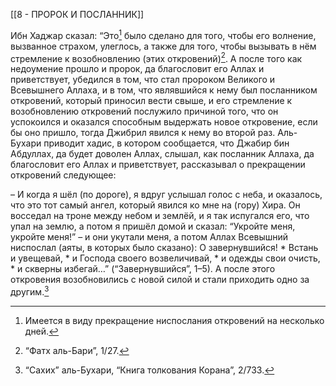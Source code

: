 [[8 - ПРОРОК И ПОСЛАННИК]]

Ибн Хаджар сказал: “Это[^1] было сделано для того, чтобы его волнение, вызванное страхом, улеглось, а также для того, чтобы вызывать в нём стремление к возобновлению (этих откровений)[^2]. А после того как недоумение прошло и пророк, да благословит его Аллах и приветствует, убедился в том, что стал пророком Великого и Всевышнего Аллаха, и в том, что являвшийся к нему был посланником откровений, который приносил вести свыше, и его стремление к возобновлению откровений послужило причиной того, что он успокоился и оказался способным выдержать новое откровение, если бы оно пришло, тогда Джибрил явился к нему во второй раз. Аль-Бухари приводит хадис, в котором сообщается, что Джабир бин Абдуллах, да будет доволен Аллах, слышал, как посланник Аллаха, да благословит его Аллах и приветствует, рассказывал о прекращении откровений следующее:

– И когда я шёл (по дороге), я вдруг услышал голос с неба, и оказалось, что это тот самый ангел, который явился ко мне на (гору) Хира. Он восседал на троне между небом и землёй, и я так испугался его, что упал на землю, а потом я пришёл домой и сказал: “Укройте меня, укройте меня!” – и они укутали меня, а потом Аллах Всевышний ниспослал (аяты, в которых было сказано): О завернувшийся! \* Встань и увещевай, \* и Господа своего возвеличивай, \* и одежды свои очисть, \* и скверны избегай…” (“Завернувшийся”, 1–5). А после этого откровения возобновились с новой силой и стали приходить одно за другим.[^3]

[^1]: Имеется в виду прекращение ниспослания откровений на несколько дней.

[^2]: “Фатх аль-Бари”, 1/27.

[^3]: “Сахих” аль-Бухари, “Книга толкования Корана”, 2/733.

